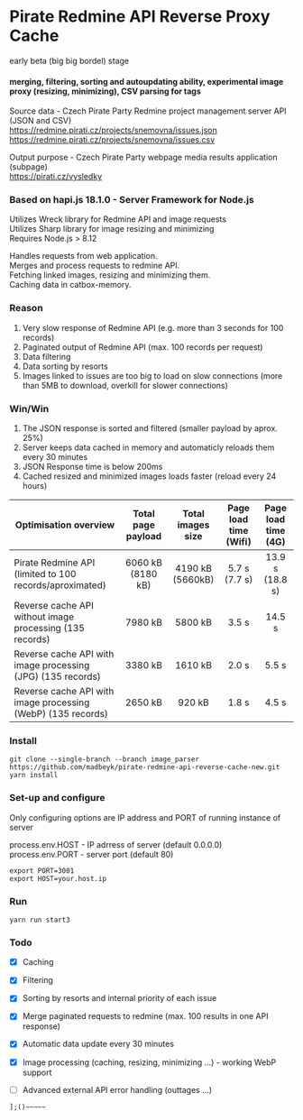 # Pirate Redmine API Reverse Proxy Cache
early beta (big big bordel) stage

#### merging, filtering, sorting and autoupdating ability, experimental image proxy (resizing, minimizing), CSV parsing for tags

Source data - Czech Pirate Party Redmine project management server API (JSON and CSV)<br/>
https://redmine.pirati.cz/projects/snemovna/issues.json
https://redmine.pirati.cz/projects/snemovna/issues.csv

Output purpose - Czech Pirate Party webpage media results application (subpage)<br/>
https://pirati.cz/vysledky

### Based on hapi.js 18.1.0 - Server Framework for Node.js
Utilizes Wreck library for Redmine API and image requests<br/>
Utilizes Sharp library for image resizing and minimizing<br/>
Requires Node.js > 8.12

Handles requests from web application.<br/>
Merges and process requests to redmine API.<br/>
Fetching linked images, resizing and minimizing them.<br/>
Caching data in catbox-memory.

### Reason
1. Very slow response of Redmine API (e.g. more than 3 seconds for 100 records)
2. Paginated output of Redmine API (max. 100 records per request)
3. Data filtering
4. Data sorting by resorts
5. Images linked to issues are too big to load on slow connections (more than 5MB to download, overkill for slower connections)

### Win/Win
1. The JSON response is sorted and filtered (smaller payload by aprox. 25%)
2. Server keeps data cached in memory and automaticly reloads them every 30 minutes
3. JSON Response time is below 200ms
4. Cached resized and minimized images loads faster (reload every 24 hours)

| Optimisation overview                                        | Total page payload | Total images size | Page load time (Wifi) | Page load time (4G) |
|--------------------------------------------------------------|:------------------:|:-----------------:|:---------------------:|:-------------------:|
| Pirate Redmine API (limited to 100 records/aproximated)      |  6060 kB (8180 kB) |  4190 kB (5660kB) |     5.7 s (7.7 s)     |   13.9 s (18.8 s)   |
| Reverse cache API without image processing (135 records)     |       7980 kB      |      5800 kB      |         3.5 s         |        14.5 s       |
| Reverse cache API with image processing (JPG) (135 records)  |       3380 kB      |      1610 kB      |         2.0 s         |        5.5 s        |
| Reverse cache API with image processing (WebP) (135 records) |       2650 kB      |       920 kB      |         1.8 s         |        4.5 s        |

### Install
```
git clone --single-branch --branch image_parser https://github.com/madbeyk/pirate-redmine-api-reverse-cache-new.git
yarn install
```

### Set-up and configure

Only configuring options are IP address and PORT of running instance of server

process.env.HOST - IP adrress of server (default 0.0.0.0)<br/>
process.env.PORT - server port  (default 80)

```
export PORT=3001
export HOST=your.host.ip
```

### Run
```
yarn run start3
```

### Todo

- [x] Caching
- [x] Filtering
- [x] Sorting by resorts and internal priority of each issue
- [x] Merge paginated requests to redmine (max. 100 results in one API response)
- [x] Automatic data update every 30 minutes
- [x] Image processing (caching, resizing, minimizing ...) - working WebP support
- [ ] Advanced external API error handling (outtages ...)


```
];()~~~~~
```
